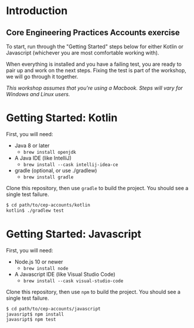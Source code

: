 # Introduction

## Core Engineering Practices Accounts exercise

To start, run through the "Getting Started" steps below for either Kotlin or Javascript (whichever you are most comfortable working with).

When everything is installed and you have a failing test, you are ready to pair up and work on the next steps. Fixing the test is part of the workshop, we will go through it together.

_This workshop assumes that you're using a Macbook. Steps will vary for Windows and Linux users._

# Getting Started: Kotlin

First, you will need:

- Java 8 or later
  - `brew install openjdk`
- A Java IDE (like IntelliJ)
  - `brew install --cask intellij-idea-ce`
- gradle (optional, or use ./gradlew)
  - `brew install gradle`

Clone this repository, then use `gradle` to build the project. You should see a single test failure.

```sh
$ cd path/to/cep-accounts/kotlin
kotlin$ ./gradlew test
```

# Getting Started: Javascript

First, you will need:

- Node.js 10 or newer
  - `brew install node`
- A Javascript IDE (like Visual Studio Code)
  - `brew install --cask visual-studio-code`

Clone this repository, then use `npm` to build the project. You should see a single test failure.

```sh
$ cd path/to/cep-accounts/javascript
javasript$ npm install
javasript$ npm test
```
